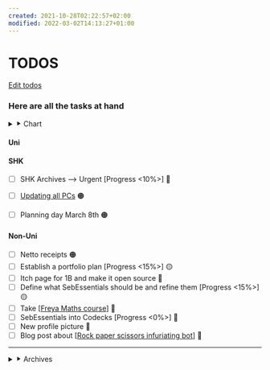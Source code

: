 ```yaml
---
created: 2021-10-28T02:22:57+02:00
modified: 2022-03-02T14:13:27+01:00
---
```


# TODOS

[Edit todos](https://github.com/Glaas/RadWeb/edit/master/todo.md)

### Here are all the tasks at hand

<details>

<summary> ⯈ Chart</summary>

- [ ] -- Pending

✅ - Done  
🔴 - Urgent  
🟠 - Almost urgent  
🟡 - Not urgent  
🔵 - Long term

</details>

<div class="box">

#### Uni


</div>

<div class="box">

#### SHK

- [ ] SHK Archives --> Urgent [Progress <10%>] 🔴

- [ ] [Updating all PCs](https://teams.microsoft.com/l/message/19:3708c917a44c44b0b33e0b7b31607236@thread.skype/1645793106624?tenantId=b4b62109-b5e5-499a-a5da-97f68d962343&groupId=a987bfb2-9054-4e9c-9bd1-1a2864a93c08&parentMessageId=1645793106624&teamName=GD%20Orga&channelName=SHK%20BER&createdTime=1645793106624) 🟠
- [ ] Planning day March 8th 🟠

</div>

<div class="box">

#### Non-Uni

- [ ] Netto receipts 🟠
- [ ] Establish a portfolio plan [Progress <15%>] 🟡
- [ ] Itch page for 1B and make it open source 🔵
- [ ] Define what SebEssentials should be and refine them [Progress <15%>] 🟡
- [ ] Take [[Freya Maths course]] 🔵
- [ ] SebEssentials into Codecks [Progress <0%>] 🔵
- [ ] New profile picture 🔵
- [ ] Blog post about [[Rock paper scissors infuriating bot]] 🔵

</div>

---

<details>
<summary>⯈ Archives</summary>

<div class="grey">
  - [v] Updating [Credits the game](https://teams.microsoft.com/l/message/19:3708c917a44c44b0b33e0b7b31607236@thread.skype/1645792796970?tenantId=b4b62109-b5e5-499a-a5da-97f68d962343&groupId=a987bfb2-9054-4e9c-9bd1-1a2864a93c08&parentMessageId=1645792796970&teamName=GD%20Orga&channelName=SHK%20BER&createdTime=1645792796970) 🟠 
  
- [x] Reply to work extension email and sign contract 🔴  
  
- [x] Updating [Unity Templates](https://teams.microsoft.com/l/message/19:3708c917a44c44b0b33e0b7b31607236@thread.skype/1645793014517?tenantId=b4b62109-b5e5-499a-a5da-97f68d962343&groupId=a987bfb2-9054-4e9c-9bd1-1a2864a93c08&parentMessageId=1645793014517&teamName=GD%20Orga&channelName=SHK%20BER&createdTime=1645793014517) 🟠  
  
- [x] Register for classes 🔴  
- [x] Make todo list website prettier and more organized 🔵  
- [x] Message to Danae 🟠  
- [x] Pay rent 🔴  
- [x] Appeler mamie Enza pour chèque 🔴  
- [✅] Fetch Semesterticket 🟠  
- [✅ ] Go to Muji 🟡  
- [✅] Go to Samsung 🟡  
- Regarder les salles d'escalade a Berlin  

- ✅ Tools and Technology platformer --> Feb 1st [Progress <100%>]
- ✅ Tools and technology documentation --> Feb 1st [Progress <100%>]
- ✅ SHK Arcade --> Jan 19th [Progress <0%>]
- ✅ SHK Flaschenposte --> Jan 19th [Progress <50%>]

---

- ✅ Remote Controlled process journal --> Feb 1st [Progress <100%>]
- ✅ Remote Controlled design feature --> Jan 18th [Progress <100%>]
- ✅ Remote controlled; prepare argumentation for grading talks --> Jan 25th [Progress <100%>]

---

- ✅ Juice process journal --> Feb 1st [Progress <70%>]
- ✅ Juice progress --> Jan 20th [Progress <100%>]
- ✅ Juice presentation --> Jan 25th, 16:00 [Progress <20%>]
- ✅ Seminar paper on the Humboldt Forum --> Feb 1st [Progress <100%>]

</div>

</details>

[//begin]: # "Autogenerated link references for markdown compatibility"
[Freya Maths course]: <Technical tools and things/Maths/Freya Maths course.md> "Freya Maths course"
[Rock paper scissors infuriating bot]: <Rock paper scissors infuriating bot.md> "Rock paper scissors infuriating bot"
[//end]: # "Autogenerated link references"

